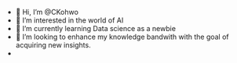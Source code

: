 - 👋 Hi, I’m @CKohwo
- 👀 I’m interested in the world of AI
- 🌱 I’m currently learning Data science as a newbie
- 💞️ I’m looking to enhance my knowledge bandwith with the goal of acquiring new insights. 
-  

<!---
CKohwo/CKohwo is a ✨ special ✨ repository because its `README.md` (this file) appears on your GitHub profile.
You can click the Preview link to take a look at your changes.
--->
